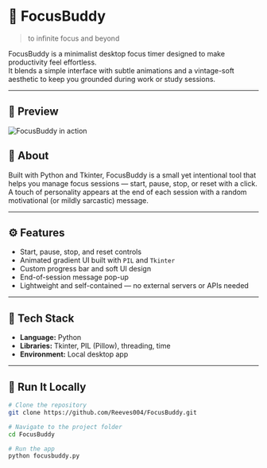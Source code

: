 # 💾 FocusBuddy

> to infinite focus and beyond  

FocusBuddy is a minimalist desktop focus timer designed to make productivity feel effortless.  
It blends a simple interface with subtle animations and a vintage-soft aesthetic to keep you grounded during work or study sessions.


---
## 🪩 Preview

![FocusBuddy in action](assets/screenshot.png)


## 🧩 About

Built with Python and Tkinter, FocusBuddy is a small yet intentional tool that helps you manage focus sessions — start, pause, stop, or reset with a click.  
A touch of personality appears at the end of each session with a random motivational (or mildly sarcastic) message.

---

## ⚙️ Features

- Start, pause, stop, and reset controls  
- Animated gradient UI built with `PIL` and `Tkinter`  
- Custom progress bar and soft UI design  
- End-of-session message pop-up  
- Lightweight and self-contained — no external servers or APIs needed

---

## 🧠 Tech Stack

- **Language:** Python  
- **Libraries:** Tkinter, PIL (Pillow), threading, time  
- **Environment:** Local desktop app  

---

## 🚀 Run It Locally

```bash
# Clone the repository
git clone https://github.com/Reeves004/FocusBuddy.git

# Navigate to the project folder
cd FocusBuddy

# Run the app
python focusbuddy.py
